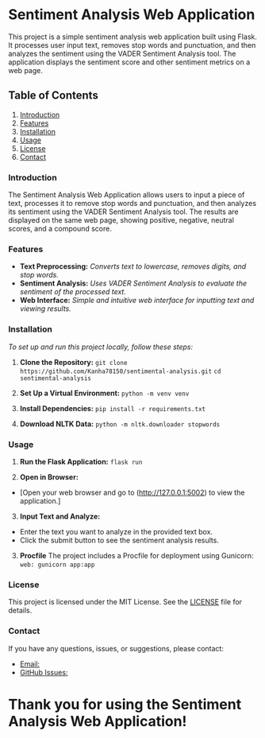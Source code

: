 # Sentiment Analysis Web Application

This project is a simple sentiment analysis web application built using Flask. It processes user input text, removes stop words and punctuation, and then analyzes the sentiment using the VADER Sentiment Analysis tool. The application displays the sentiment score and other sentiment metrics on a web page.

## Table of Contents

1. [Introduction](###Introduction)
2. [Features](###Features)
3. [Installation](###Installation)
4. [Usage](###Usage)
5. [License](###license)
6. [Contact](###contact)

### Introduction

The Sentiment Analysis Web Application allows users to input a piece of text, processes it to remove stop words and punctuation, and then analyzes its sentiment using the VADER Sentiment Analysis tool. The results are displayed on the same web page, showing positive, negative, neutral scores, and a compound score.

### Features

- **Text Preprocessing:** *Converts text to lowercase, removes digits, and stop words.*
- **Sentiment Analysis:** *Uses VADER Sentiment Analysis to evaluate the sentiment of the processed text.*
- **Web Interface:** *Simple and intuitive web interface for inputting text and viewing results.*

### Installation
*To set up and run this project locally, follow these steps:*

1. **Clone the Repository:**
   `git clone https://github.com/Kanha78150/sentimental-analysis.git`
   `cd sentimental-analysis`

2. **Set Up a Virtual Environment:**
`python -m venv venv`

3. **Install Dependencies:**
`pip install -r requirements.txt`

4. **Download NLTK Data:**
`python -m nltk.downloader stopwords`

### Usage
1. **Run the Flask Application:**
`flask run`

2. **Open in Browser:**
- [Open your web browser and go to (http://127.0.0.1:5002) to view the application.]

3. **Input Text and Analyze:**
- Enter the text you want to analyze in the provided text box.
- Click the submit button to see the sentiment analysis results.

3. **Procfile**
The project includes a Procfile for deployment using Gunicorn:
`web: gunicorn app:app`

### License
This project is licensed under the MIT License. See the [LICENSE](LICENSE) file for details.

### Contact
If you have any questions, issues, or suggestions, please contact:
- [Email:](bholasankarnanda123@gmail.com)
- [GitHub Issues:](https://github.com/Kanha78150)


# Thank you for using the Sentiment Analysis Web Application!
